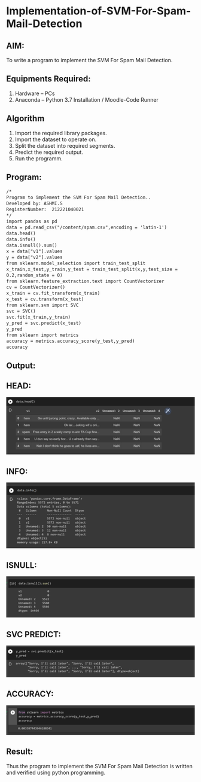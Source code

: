 # Implementation-of-SVM-For-Spam-Mail-Detection

## AIM:
To write a program to implement the SVM For Spam Mail Detection.

## Equipments Required:
1. Hardware – PCs
2. Anaconda – Python 3.7 Installation / Moodle-Code Runner

## Algorithm
1. Import the required library packages.
2. Import the dataset to operate on.
3. Split the dataset into required segments.
4. Predict the required output.
5. Run the programm. 

## Program:
```
/*
Program to implement the SVM For Spam Mail Detection..
Developed by: ASHMI.S
RegisterNumber:  212221040021
*/
import pandas as pd
data = pd.read_csv("/content/spam.csv",encoding = 'latin-1')
data.head()
data.info()
data.isnull().sum()
x = data["v1"].values
y = data["v2"].values
from sklearn.model_selection import train_test_split
x_train,x_test,y_train,y_test = train_test_split(x,y,test_size = 0.2,random_state = 0)
from sklearn.feature_extraction.text import CountVectorizer
cv = CountVectorizer()    
x_train = cv.fit_transform(x_train)
x_test = cv.transform(x_test)
from sklearn.svm import SVC
svc = SVC()
svc.fit(x_train,y_train)
y_pred = svc.predict(x_test)
y_pred
from sklearn import metrics
accuracy = metrics.accuracy_score(y_test,y_pred)
accuracy
```

## Output:
## HEAD:
![GITHUB LOGO](s1.png)
## INFO:
![GITHUB LOGO](s2.png)
## ISNULL:
![GITHUB LOGO](s3.png)
## SVC PREDICT:
![GITHUB LOGO](s4.png)
## ACCURACY:
![GITHUB LOGO](s5.png)

## Result:
Thus the program to implement the SVM For Spam Mail Detection is written and verified using python programming.
